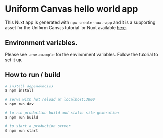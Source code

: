 # Uniform Canvas hello world app

This Nuxt app is generated with `npx create-nuxt-app` and it is a supporting asset for the Uniform Canvas tutorial for Nuxt available [here](https://docs.uniform.app/canvas/tutorials/nuxtjs-tutorial).

## Environment variables.

Please see `.env.example` for the environment variables. Follow the tutorial to set it up.

## How to run / build

```bash
# install dependencies
$ npm install

# serve with hot reload at localhost:3000
$ npm run dev

# to run production build and static site generation
$ npm run build

# to start a production server
$ npm run start

```
